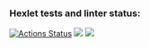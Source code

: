 ### Hexlet tests and linter status:
[![Actions Status](https://github.com/BezrezenTLNH/python-project-50/workflows/hexlet-check/badge.svg)](https://github.com/BezrezenTLNH/python-project-50/actions)
<a href="https://codeclimate.com/github/BezrezenTLNH/python-project-50/maintainability"><img src="https://api.codeclimate.com/v1/badges/47159c5984cb798b8c74/maintainability" /></a>
<a href="https://codeclimate.com/github/BezrezenTLNH/python-project-50/test_coverage"><img src="https://api.codeclimate.com/v1/badges/47159c5984cb798b8c74/test_coverage" /></a>